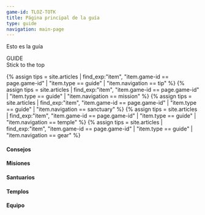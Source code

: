 ```yaml
---
game-id: TLOZ-TOTK
title: Página principal de la guía
type: guide
navigation: main-page
---
```

Esto es la guía

<div class="uk-grid">
<div class="uk-width-3-4@m uk-card uk-card-default uk-card-body uk-text-center">GUIDE</div>
<div class="uk-width-1-4@m uk-card uk-card-default uk-card-body uk-text-center uk-position-z-index" uk-sticky="end: !.uk-height-large; offset: 80">Stick to the top</div>
</div>

{% assign tips = site.articles | find_exp:"item", "item.game-id == page.game-id" | "item.type == guide" | "item.navigation == tip" %}
{% assign tips = site.articles | find_exp:"item", "item.game-id == page.game-id" | "item.type == guide" | "item.navigation == mission" %}
{% assign tips = site.articles | find_exp:"item", "item.game-id == page.game-id" | "item.type == guide" | "item.navigation == sanctuary" %}
{% assign tips = site.articles | find_exp:"item", "item.game-id == page.game-id" | "item.type == guide" | "item.navigation == temple" %}
{% assign tips = site.articles | find_exp:"item", "item.game-id == page.game-id" | "item.type == guide" | "item.navigation == gear" %}

<h4>Consejos</h4>
<h4>Misiones</h4>
<h4>Santuarios</h4>
<h4>Templos</h4>
<h4>Equipo</h4>
